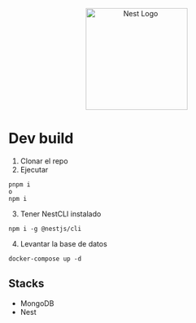 <p align="center">
  <a href="http://nestjs.com/" target="blank"><img src="https://nestjs.com/img/logo-small.svg" width="200" alt="Nest Logo" /></a>
</p>

# Dev build
1. Clonar el repo
2. Ejecutar
```
pnpm i 
o
npm i
```
3. Tener NestCLI instalado
```
npm i -g @nestjs/cli
```
4. Levantar la base de datos
```
docker-compose up -d
```

## Stacks
* MongoDB
* Nest